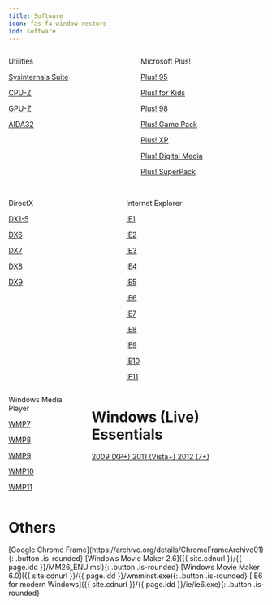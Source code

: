 ```yaml
---
title: Software
icon: fas fa-window-restore
idd: software
---
```

<div class="columns">

  <div class="column">
    <p class="title">
      <i class="fas fa-toolbox"></i> Utilities
    </p>
    <a class="button  is-rounded" href="https://docs.microsoft.com/en-us/sysinternals/downloads/sysinternals-suite">
      <span class="icon is-small"><i class="fas fa-external-link-alt"></i></span>
      <p>Sysinternals Suite</p>
    </a>
    <a class="button  is-rounded" href="https://www.cpuid.com/softwares/cpu-z.html">
      <span class="icon is-small"><i class="fas fa-external-link-alt"></i></span>
      <p>CPU-Z</p>
    </a>
    <a class="button  is-rounded" href="https://www.techpowerup.com/download/techpowerup-gpu-z/">
      <span class="icon is-small"><i class="fas fa-external-link-alt"></i></span>
      <p>GPU-Z</p>
    </a>
    <a class="button  is-rounded" href="{{ site.cdnurl }}/{{ page.idd }}/">
      <span class="icon is-small"><i class="fas fa-download"></i></span>
      <p>AIDA32</p>
    </a>
  </div>

  <div class="column">
    <p class="title">
      <i class="fas fa-exclamation"></i> Microsoft Plus! <a href="{{site.wikihelp}}/Microsoft_Plus"><i
          class="subtitle fas fa-question-circle"></i></a>
    </p>
    <a class="button  is-rounded" href="{{ site.cdnurl }}/{{ page.idd }}/msplus/Microsoft Plus! for Windows 95.iso">
      <span class="icon is-small"><i class="fas fa-download"></i></span>
      <p>Plus! 95</p>
    </a>
    <a class="button  is-rounded" href="{{ site.cdnurl }}/{{ page.idd }}/msplus/Microsoft Plus! For Kids.iso">
      <span class="icon is-small"><i class="fas fa-download"></i></span>
      <p>Plus! for Kids</p>
    </a>
    <a class="button  is-rounded" href="{{ site.cdnurl }}/{{ page.idd }}/msplus/Microsoft Plus! For Windows 98.iso">
      <span class="icon is-small"><i class="fas fa-download"></i></span>
      <p>Plus! 98</p>
    </a>
    <a class="button  is-rounded"
      href="{{ site.cdnurl }}/{{ page.idd }}/msplus/Microsoft Plus! Game Pack - Cards And Puzzles.iso">
      <span class="icon is-small"><i class="fas fa-download"></i></span>
      <p>Plus! Game Pack</p>
    </a>
    <a class="button  is-rounded" href="{{ site.cdnurl }}/{{ page.idd }}/msplus/Microsoft Plus! For Windows XP.iso">
      <span class="icon is-small"><i class="fas fa-download"></i></span>
      <p>Plus! XP</p>
    </a>
    <a class="button  is-rounded"
      href="{{ site.cdnurl }}/{{ page.idd }}/msplus/Microsoft Plus! Digital Media Edition.iso">
      <span class="icon is-small"><i class="fas fa-download"></i></span>
      <p>Plus! Digital Media</p>
    </a>
    <a class="button  is-rounded" href="{{ site.cdnurl }}/{{ page.idd }}/msplus/Microsoft Plus! XP Superpack.zip">
      <span class="icon is-small"><i class="fas fa-download"></i></span>
      <p>Plus! SuperPack</p>
    </a>
  </div>
</div>
<br>

<div class="columns">
  <div class="column">
    <p class="title">
      <i class="fas fa-times"></i> DirectX <a href="{{site.wikihelp}}/DirectX"><i
          class="subtitle fas fa-question-circle"></i></a>
    </p>
    <a class="button  is-rounded" href="{{ site.cdnurl }}/{{ page.idd }}/dx/">
      <span class="icon is-small"><i class="fas fa-download"></i></span>
      <p>DX1-5</p>
    </a>
    <a class="button  is-rounded" href="{{ site.cdnurl }}/{{ page.idd }}/dx/DX6.zip">
      <span class="icon is-small"><i class="fas fa-download"></i></span>
      <p>DX6</p>
    </a>
    <a class="button  is-rounded" href="{{ site.cdnurl }}/{{ page.idd }}/dx/DX7.zip">
      <span class="icon is-small"><i class="fas fa-download"></i></span>
      <p>DX7</p>
    </a>
    <a class="button  is-rounded" href="{{ site.cdnurl }}/{{ page.idd }}/dx/DX8.7z">
      <span class="icon is-small"><i class="fas fa-download"></i></span>
      <p>DX8</p>
    </a>
    <a class="button  is-rounded" href="{{ site.cdnurl }}/{{ page.idd }}/dx/">
      <span class="icon is-small"><i class="fas fa-external-link-alt"></i></span>
      <p>DX9</p>
    </a>
  </div>

  <div class="column">
    <p class="title">
      <i class="fab fa-internet-explorer"></i> Internet Explorer <a href="{{site.wikihelp}}/Internet_Explorer"><i
          class="subtitle fas fa-question-circle"></i></a>
    </p>
    <a class="button  is-rounded" href="{{ site.cdnurl }}/{{ page.idd }}/ie/IE1.zip">
      <span class="icon is-small"><i class="fas fa-download"></i></span>
      <p>IE1</p>
    </a>
    <a class="button  is-rounded" href="{{ site.cdnurl }}/{{ page.idd }}/ie/IE2.zip">
      <span class="icon is-small"><i class="fas fa-download"></i></span>
      <p>IE2</p>
    </a>
    <a class="button  is-rounded" href="{{ site.cdnurl }}/{{ page.idd }}/ie/IE3.zip">
      <span class="icon is-small"><i class="fas fa-download"></i></span>
      <p>IE3</p>
    </a>
    <a class="button  is-rounded" href="{{ site.cdnurl }}/{{ page.idd }}/ie/IE4.zip">
      <span class="icon is-small"><i class="fas fa-download"></i></span>
      <p>IE4</p>
    </a>
    <a class="button  is-rounded" href="{{ site.cdnurl }}/{{ page.idd }}/ie/IE5.zip">
      <span class="icon is-small"><i class="fas fa-download"></i></span>
      <p>IE5</p>
    </a>
    <a class="button  is-rounded" href="{{ site.cdnurl }}/{{ page.idd }}/ie/IE6.zip">
      <span class="icon is-small"><i class="fas fa-download"></i></span>
      <p>IE6</p>
    </a>
    <a class="button  is-rounded" href="{{ site.cdnurl }}/{{ page.idd }}/ie/IE7.zip">
      <span class="icon is-small"><i class="fas fa-download"></i></span>
      <p>IE7</p>
    </a>
    <a class="button  is-rounded" href="{{ site.cdnurl }}/{{ page.idd }}/ie/IE8.zip">
      <span class="icon is-small"><i class="fas fa-download"></i></span>
      <p>IE8</p>
    </a>
    <a class="button  is-rounded" href="{{ site.cdnurl }}/{{ page.idd }}/ie/IE9.zip">
      <span class="icon is-small"><i class="fas fa-download"></i></span>
      <p>IE9</p>
    </a>
    <a class="button  is-rounded" href="{{ site.cdnurl }}/{{ page.idd }}/ie/IE10.zip">
      <span class="icon is-small"><i class="fas fa-download"></i></span>
      <p>IE10</p>
    </a>
    <a class="button  is-rounded" href="{{ site.cdnurl }}/{{ page.idd }}/ie/IE11.zip">
      <span class="icon is-small"><i class="fas fa-download"></i></span>
      <p>IE11</p>
    </a>
  </div>
</div>
<div class="columns">
  <div class="column">
    <p class="title">
      <i class="fas fa-play"></i> Windows Media Player <a href="{{site.wikihelp}}/Windows_Media_Player"><i
          class="subtitle fas fa-question-circle"></i></a>
    </p>
    <a class="button  is-rounded" href="{{ site.cdnurl }}/{{ page.idd }}/wmp/WMP7.zip">
      <span class="icon is-small"><i class="fas fa-download"></i></span>
      <p>WMP7</p>
    </a>
    <a class="button  is-rounded" href="{{ site.cdnurl }}/{{ page.idd }}/wmp/WMP8.zip">
      <span class="icon is-small"><i class="fas fa-download"></i></span>
      <p>WMP8</p>
    </a>
    <a class="button  is-rounded" href="{{ site.cdnurl }}/{{ page.idd }}/wmp/WMP9.zip">
      <span class="icon is-small"><i class="fas fa-download"></i></span>
      <p>WMP9</p>
    </a>
    <a class="button  is-rounded" href="{{ site.cdnurl }}/{{ page.idd }}/wmp/WMP10.zip">
      <span class="icon is-small"><i class="fas fa-download"></i></span>
      <p>WMP10</p>
    </a>
    <a class="button  is-rounded" href="{{ site.cdnurl }}/{{ page.idd }}/wmp/WMP11.zip">
      <span class="icon is-small"><i class="fas fa-download"></i></span>
      <p>WMP11</p>
    </a>
  </div>
  <div class="column">
    <h1 class="title">
      <i class="fab fa-windows"></i> Windows (Live) Essentials <a href="{{site.wikihelp}}/Windows_Essentials"><i
          class="subtitle fas fa-question-circle"></i></a>
    </h1>
    <a class="button is-rounded" href="{{ site.cdnurl }}/{{ page.idd }}/wle/2009">
      <span class="icon is-small">
        <i class="fas fa-folder"></i>
      </span>
      <span>2009 (XP+)</span>
    </a>
    <a class="button is-rounded" href="{{ site.cdnurl }}/{{ page.idd }}/wle/2011">
      <span class="icon is-small">
        <i class="fas fa-folder"></i>
      </span>
      <span>2011 (Vista+)</span>
    </a>
    <a class="button is-rounded" href="{{ site.cdnurl }}/{{ page.idd }}/wle/2012">
      <span class="icon is-small">
        <i class="fas fa-folder"></i>
      </span>
      <span>2012 (7+)</span>
    </a>
  </div>
</div>
<div>
  <h1 class="title">
    <i class="fab fa-windows"></i> Others
  </h1>
  <div markdown="1">
[Google Chrome Frame](https://archive.org/details/ChromeFrameArchive01){: .button .is-rounded}
[Windows Movie Maker 2.6]({{ site.cdnurl }}/{{ page.idd }}/MM26_ENU.msi){: .button .is-rounded}
[Windows Movie Maker 6.0]({{ site.cdnurl }}/{{ page.idd }}/wmminst.exe){: .button .is-rounded}
[IE6 for modern Windows]({{ site.cdnurl }}/{{ page.idd }}/ie/ie6.exe){: .button .is-rounded}
  </div>
